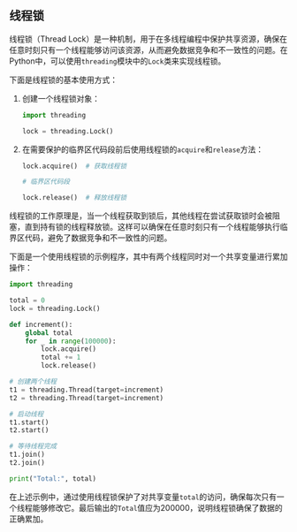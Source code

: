 ## 线程锁

线程锁（Thread Lock）是一种机制，用于在多线程编程中保护共享资源，确保在任意时刻只有一个线程能够访问该资源，从而避免数据竞争和不一致性的问题。在Python中，可以使用`threading`模块中的`Lock`类来实现线程锁。

下面是线程锁的基本使用方式：

1. 创建一个线程锁对象：

   ```python
   import threading
   
   lock = threading.Lock()
   ```

2. 在需要保护的临界区代码段前后使用线程锁的`acquire`和`release`方法：

   ```python
   lock.acquire()  # 获取线程锁
   
   # 临界区代码段
   
   lock.release()  # 释放线程锁
   ```

线程锁的工作原理是，当一个线程获取到锁后，其他线程在尝试获取锁时会被阻塞，直到持有锁的线程释放锁。这样可以确保在任意时刻只有一个线程能够执行临界区代码，避免了数据竞争和不一致性的问题。

下面是一个使用线程锁的示例程序，其中有两个线程同时对一个共享变量进行累加操作：

```python
import threading

total = 0
lock = threading.Lock()

def increment():
    global total
    for _ in range(100000):
        lock.acquire()
        total += 1
        lock.release()

# 创建两个线程
t1 = threading.Thread(target=increment)
t2 = threading.Thread(target=increment)

# 启动线程
t1.start()
t2.start()

# 等待线程完成
t1.join()
t2.join()

print("Total:", total)
```

在上述示例中，通过使用线程锁保护了对共享变量`total`的访问，确保每次只有一个线程能够修改它。最后输出的`Total`值应为200000，说明线程锁确保了数据的正确累加。
